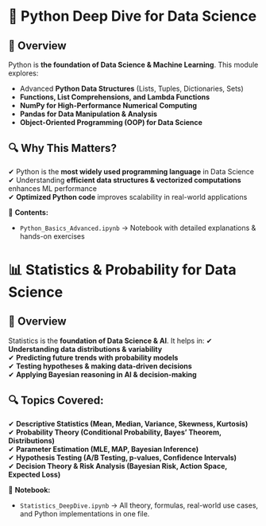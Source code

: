 # 🐍 Python Deep Dive for Data Science
## 📌 Overview
Python is **the foundation of Data Science & Machine Learning**. This module explores:
- Advanced **Python Data Structures** (Lists, Tuples, Dictionaries, Sets)
- **Functions, List Comprehensions, and Lambda Functions**
- **NumPy for High-Performance Numerical Computing**
- **Pandas for Data Manipulation & Analysis**
- **Object-Oriented Programming (OOP) for Data Science**

## 🔍 Why This Matters?
✔ Python is the **most widely used programming language** in Data Science  
✔ Understanding **efficient data structures & vectorized computations** enhances ML performance  
✔ **Optimized Python code** improves scalability in real-world applications  

📜 **Contents:**
- `Python_Basics_Advanced.ipynb` → Notebook with detailed explanations & hands-on exercises

# 📊 Statistics & Probability for Data Science
## 📌 Overview
Statistics is the **foundation of Data Science & AI**. It helps in:
✔ **Understanding data distributions & variability**  
✔ **Predicting future trends with probability models**  
✔ **Testing hypotheses & making data-driven decisions**  
✔ **Applying Bayesian reasoning in AI & decision-making**  

## 🔍 Topics Covered:
✔ **Descriptive Statistics (Mean, Median, Variance, Skewness, Kurtosis)**  
✔ **Probability Theory (Conditional Probability, Bayes’ Theorem, Distributions)**  
✔ **Parameter Estimation (MLE, MAP, Bayesian Inference)**  
✔ **Hypothesis Testing (A/B Testing, p-values, Confidence Intervals)**  
✔ **Decision Theory & Risk Analysis (Bayesian Risk, Action Space, Expected Loss)**  



📜 **Notebook:**  
- `Statistics_DeepDive.ipynb` → All theory, formulas, real-world use cases, and Python implementations in one file.


